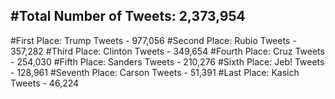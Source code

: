 #Total Number of Tweets: 2,373,954 
---
#First Place: Trump Tweets - 977,056
#Second Place: Rubio Tweets - 357,282
#Third Place: Clinton Tweets - 349,654
#Fourth Place: Cruz Tweets - 254,030
#Fifth Place: Sanders Tweets - 210,276
#Sixth Place: Jeb! Tweets - 128,961
#Seventh Place: Carson Tweets - 51,391
#Last Place: Kasich Tweets - 46,224
